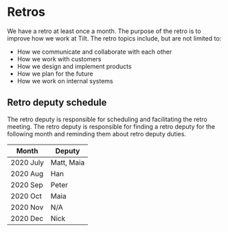 # Retros

We have a retro at least once a month. The purpose of the retro is to improve how we work at Tilt. The retro topics include, but are not limited to:
- How we communicate and collaborate with each other
- How we work with customers
- How we design and implement products
- How we plan for the future
- How we work on internal systems

## Retro deputy schedule
The retro deputy is responsible for scheduling and facilitating the retro meeting. The retro deputy is responsible for finding a retro deputy for the following month and reminding them about retro deputy duties.

| Month | Deputy |
| --- | --- |
| 2020 July | Matt, Maia |
| 2020 Aug | Han |
| 2020 Sep | Peter |
| 2020 Oct | Maia |
| 2020 Nov | N/A |
| 2020 Dec | Nick |
